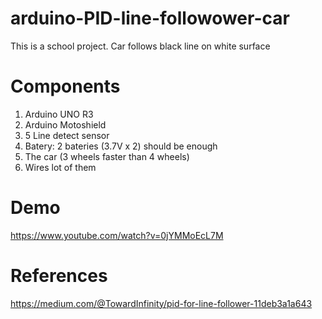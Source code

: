 # arduino-PID-line-followower-car

This is a school project. Car follows black line on white surface

# Components
1. Arduino UNO R3
2. Arduino Motoshield
3. 5 Line detect sensor
4. Batery: 2 bateries (3.7V x 2) should be enough
5. The car (3 wheels faster than 4 wheels)
6. Wires lot of them

# Demo
  https://www.youtube.com/watch?v=0jYMMoEcL7M

# References
  https://medium.com/@TowardInfinity/pid-for-line-follower-11deb3a1a643
  
